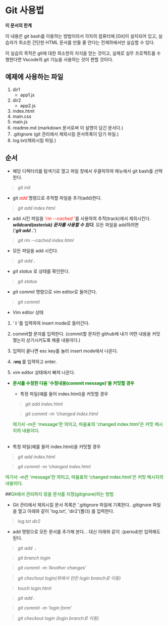 # Git 사용법

**이 문서의 한계**

이 내용은 git bash를 이용하는 방법이라서 각자의 컴퓨터에 [Git]이 설치되어 있고, 실습자가 최소한 간단한 HTML 문서를 만들 줄 안다는 전제하에서만 실습할 수 있다. 

이 실습의 목적은 git에 대한 최소한의 지식을 얻는 것이고, 실제로 실무 프로젝트를 수행한다면 Vscode의 git 기능을 사용하는 것이 편할 것이다.

## 예제에 사용하는 파일

1. dir1
    * app1.js
1. dir2
    * app2.js
1. index.html
1. main.css
1. main.js
1. readme.md (markdown 문서로써 이 설명이 담긴 문서다.)
1. .gitignore (git 관리에서 제외시킬 문서목록이 담기 파일.)
1. log.txt(제외시킬 파일.)

## 순서

- 해당 디렉터리를 탐색기로 열고 파일 창에서 우클릭하여 메뉴에서 git bash를 선택한다.

>_git init_

- git <span style="color:red;">_add_</span> 명령으로 추적할 파일을 추가(add)한다.

>_git add index.html_

- add 시킨 파일을 <span style="color:red;">'_rm --cached_ '</span>를  사용하여 추적(track)에서 제외시킨다. _**wildcard(asterisk) 문자를 사용할 수 있다.**_ 모든 파일을 add하려면 <br />('_**git add .**_')

>_git rm --cached index.html_

- 모든 파일을 add 시킨다.

>_git add **.**_

- _git status_ 로 상태를 확인한다.

>_git status_

- _git commit_ 명령으로 vim editor로 들어간다.

>_git commit_

- Vim editor 상태

1. ' **i** '를 입력하여 insert mode로 들어간다.
1. commit할 문자를 입력한다. (commit할 문자란 github에 내가 어떤 내용을 커밋했는지 상기시키도록 해줄 내용이다.)
1. 입력이 끝나면 esc key를 눌러 insert mode에서 나온다.

1. **:wq** 를 입력하고 enter.
1. vim editor 상태에서 빠져 나온다.

- **<span style="color:green;">문서를 수정한 다음 '수정내용(commit message)'을 커밋할 경우</span>**


    - 특정 파일(예를 들어 index.html)을 커밋할 경우
    >_git add index.html_
    
    >_git commit -m 'changed index.html_

    <span style="color:green;">여기서 -m은 'message'란 의미고, 따옴표의 'changed index.html'은  커밋 메시지의 내용이다.</span>
<br><br>

- 특정 파일(예를 들어 index.html)을 커밋할 경우
    
>_git add index.html_
    
>_git commit -m 'changed index.html_

<span style="color:green;">여기서 -m은 'message'란 의미고, 따옴표의 'changed index.html'은  커밋 메시지의 내용이다.</span>

##<span style="color:green;">Git에서 관리하지 않을 문서를 지정(gitignore)하는 방법</span>

- Git 관리에서 제외시킬 문서 목록은 '.gitignore 파일에 기록한다. .gitignore 파일을 열고 아래와 같이 'log.txt', 'dir2'(폴더) 를 입력한다.

>_log.txt_
>_dir2_

- add 명령으로 모든 문서를 추가해 본다. *.* 대신 아래와 같이 .(period)만 입력해도 된다.

>_git add &nbsp;**.**_

>_git branch login_

>_git commit -m 'Another changes'_

>_git chechout login(위에서 만든 login branch로 이동)_

>_touch login.html_

>_git add ._

>_git commit -m 'login form'_

>_git checkout login (login branch로 이동)_

<span style="color:green;"></span><span style="color:green;"></span>
